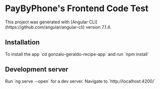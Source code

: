<h1>PayByPhone's Frontend Code Test</h1>

<p>This project was generated with [Angular CLI](https://github.com/angular/angular-cli) version 7.1.4.</p>

<h2>Installation</h2>

<p>To install the app `cd gonzalo-geraldo-recipe-app` and run `npm install`</p>

<h2>Development server</h2>

<p>Run `ng serve --open` for a dev server. Navigate to `http://localhost:4200/`</p>